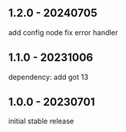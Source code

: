 ## 1.2.0 - 20240705
add config node
fix error handler

## 1.1.0 - 20231006
dependency: add got 13

## 1.0.0 - 20230701
initial stable release